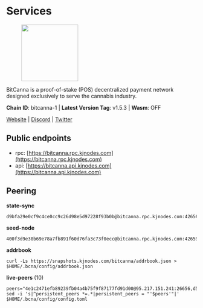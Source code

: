 # Services

<figure><img src="https://raw.githubusercontent.com/kj89/testnet_manuals/main/pingpub/logos/bitcanna.png" width="150" alt=""><figcaption></figcaption></figure>

BitCanna is a proof-of-stake (POS) decentralized payment network designed exclusively to serve the cannabis industry. 

**Chain ID**: bitcanna-1 | **Latest Version Tag**: v1.5.3 | **Wasm**: OFF

[Website](https://www.bitcanna.io) | [Discord](https://discord.gg/9AVrzaVQvs) | [Twitter](https://twitter.com/BitCannaGlobal)


## Public endpoints

* rpc: [https://bitcanna.rpc.kjnodes.com](https://bitcanna.rpc.kjnodes.com)
* api: [https://bitcanna.api.kjnodes.com](https://bitcanna.api.kjnodes.com)

## Peering

**state-sync**

```
d9bfa29e0cf9c4ce0cc9c26d98e5d97228f93b0b@bitcanna.rpc.kjnodes.com:42656
```

**seed-node**

```
400f3d9e30b69e78a7fb891f60d76fa3c73f0ecc@bitcanna.rpc.kjnodes.com:42659
```

**addrbook**
```
curl -Ls https://snapshots.kjnodes.com/bitcanna/addrbook.json > $HOME/.bcna/config/addrbook.json
```

**live-peers** (10)
```
peers="4e1c2471efb89239fb04a4b75f9f87177fd91d00@95.217.151.241:26656,d5ed854872ad96f114737889ac9521ea3a29e3a3@185.220.205.209:26656,c124ce0b508e8b9ed1c5b6957f362225659b5343@144.76.177.185:26656,90ee680b1738344354c48c23ba1e1fd68e071d80@142.132.248.138:26696,16c65855784409bf2978feb121eeb805b4db9501@75.119.136.20:26656,d9bfa29e0cf9c4ce0cc9c26d98e5d97228f93b0b@65.109.88.38:42656,a66bce0ddb49dcf60a5b83fd94a7bd4d0878f127@154.53.40.9:26656,be87c9abf1c54e1cc2f37e68d21fcd61679abb4c@65.21.196.90:46656,afb45e7806c2578f3bd8e13f845a8f9859af161d@138.201.8.248:50656,43f8f9eee8fe7de19e958edb4e95185ab40f8e39@65.108.238.104:13056"
sed -i 's|^persistent_peers *=.*|persistent_peers = "'$peers'"|' $HOME/.bcna/config/config.toml
```
